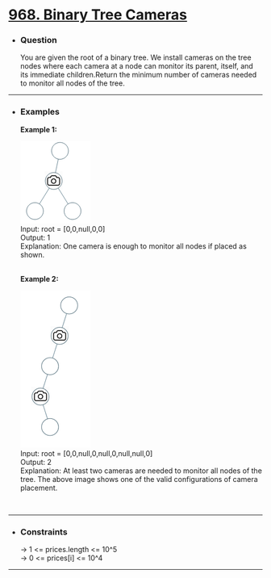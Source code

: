 <a href="https://leetcode.com/problems/binary-tree-cameras/"><h1>968. Binary Tree Cameras</h1></a>

- <h3>Question</h3>
   You are given the root of a binary tree. We install cameras on the tree nodes where each camera at a node can monitor its parent, itself, and its immediate children.Return the minimum number of cameras needed to monitor all nodes of the tree.
<hr>

- <h3>Examples</h3>
   <div>
   <b>Example 1:</b>
   
   ![example-1](images/bst_cameras_01.png)<br>
   Input: root = [0,0,null,0,0]<br>
   Output: 1<br>
   Explanation: One camera is enough to monitor all nodes if placed as shown.
   </div>
   <br>
   <div>
   <b>Example 2:</b>

   ![example-2](images/bst_cameras_02.png)<br>
   Input: root = [0,0,null,0,null,0,null,null,0]<br>
   Output: 2<br>
   Explanation: At least two cameras are needed to monitor all nodes of the tree. The above image shows one of the valid configurations of camera placement.
   </div>
   <br>
<hr>

- <h3>Constraints</h3>
   → 1 <= prices.length <= 10^5 <br>
   → 0 <= prices[i] <= 10^4
<hr>

